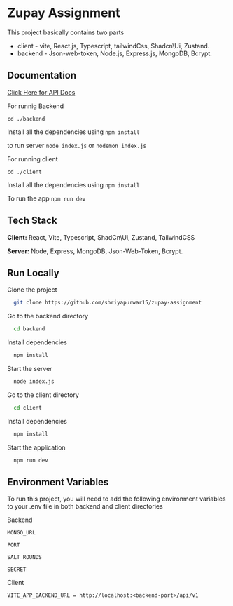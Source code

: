 
# Zupay Assignment

This project basically contains two parts 
 - client - vite, React.js, Typescript, tailwindCss, Shadcn\Ui, Zustand.
 - backend - Json-web-token, Node.js, Express.js, MongoDB, Bcrypt.





## Documentation

[Click Here for API Docs](https://documenter.getpostman.com/view/25130819/2sAXjF8uWS)

For runnig Backend

 `cd ./backend `
 
 Install all the dependencies using `npm install`

 to run server `node index.js` or `nodemon index.js`

 For running client

 `cd ./client`
 
 Install all the dependencies using `npm install`
 
To run the app `npm run dev`


## Tech Stack

**Client:** React, Vite, Typescript, ShadCn\Ui, Zustand, TailwindCSS

**Server:** Node, Express, MongoDB, Json-Web-Token, Bcrypt.


## Run Locally

Clone the project

```bash
  git clone https://github.com/shriyapurwar15/zupay-assignment
```

Go to the backend directory

```bash
  cd backend
```

Install dependencies

```bash
  npm install
```

Start the server

```bash
  node index.js
```

Go to the client directory

```bash
  cd client
```

Install dependencies

```bash
  npm install
```

Start the application

```bash
  npm run dev
```




## Environment Variables

To run this project, you will need to add the following environment variables to your .env file
in both backend and client directories

Backend

`MONGO_URL`

`PORT`

`SALT_ROUNDS`

`SECRET`

Client

`VITE_APP_BACKEND_URL = http://localhost:<backend-port>/api/v1`
